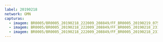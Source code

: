 ```yaml
---
label: 20190218
network: GMN
capturas:
  - imagem: BR0005/BR0005_20190218_222009_208849/FF_BR0005_20190219_075737_476_0675328.fits_maxpixel.jpg
  - imagem: BR0005/BR0005_20190218_222009_208849/FF_BR0005_20190218_231133_512_0052224.fits_maxpixel.jpg
  - imagem: BR0005/BR0005_20190218_222009_208849/FF_BR0005_20190218_231013_523_0051456.fits_maxpixel.jpg
---
```

